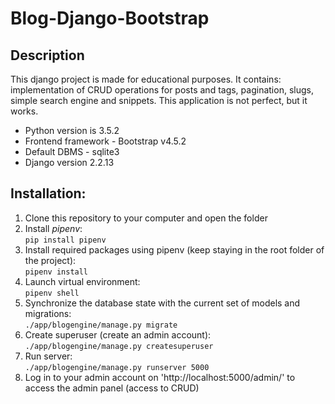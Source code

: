 # Blog-Django-Bootstrap
## Description
This django project is made for educational purposes. It contains: implementation of CRUD operations for posts and tags, pagination, slugs, simple search engine and snippets. This application is not perfect, but it works.

* Python version is 3.5.2
* Frontend framework - Bootstrap v4.5.2
* Default DBMS - sqlite3
* Django version 2.2.13
## Installation:
1. Clone this repository to your computer and open the folder
2. Install _pipenv_:  
```pip install pipenv```
3. Install required packages using pipenv (keep staying in the root folder of the project):  
```pipenv install```
4. Launch virtual environment:  
```pipenv shell```
5. Synchronize the database state with the current set of models and migrations:  
```./app/blogengine/manage.py migrate```
6. Create superuser (create an admin account):  
```./app/blogengine/manage.py createsuperuser```
7. Run server:  
```./app/blogengine/manage.py runserver 5000```
8. Log in to your admin account on 'http://localhost:5000/admin/' to access the admin panel (access to CRUD)
